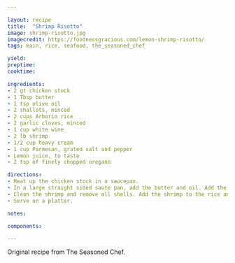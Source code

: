 ```yaml
---

layout: recipe
title:  "Shrimp Risotto"
image: shrimp-risotto.jpg
imagecredit: https://foodnessgracious.com/lemon-shrimp-risotto/
tags: main, rice, seafood, the_seasoned_chef

yield: 
preptime: 
cooktime: 

ingredients:
- 2 gt chicken stock
- 1 Tbsp butter
- 1 tsp olive oil
- 2 shallots, minced
- 2 cups Arborio rice
- 2 garlic cloves, minced
- 1 cup white wine
- 2 lb shrimp
- 1/2 cup heavy cream
- 1 cup Parmesan, grated salt and pepper
- Lemon juice, to taste
- 2 tsp of finely chopped oregano

directions:
- Heat up the chicken stock in a saucepan.
- In a large straight sided saute pan, add the butter and oil. Add the minced shallots and sweat over low heat until translucent. Add the arborio rice and toast lightly in the fat. Deglaze with a cup of white wine. Bring up the heat and cook off the alcohol. Add garlic and two cups of hot chicken stock. Stir continuously and add more hot stock when the cooking liquid is absorbed. Cook until the rice is about 80% cooked through.
- Clean the shrimp and remove all shells. Add the shrimp to the rice and continue cooking until the rice is cooked. Add the cream. Add the parmesan cheese and stir in. Season with salt, pepper, lemon juice and oregano.
- Serve on a platter.

notes:

components:

---
```


Original recipe from The Seasoned Chef.